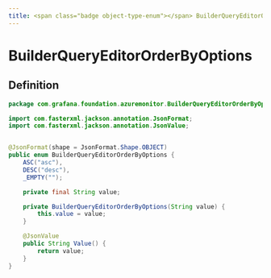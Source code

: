 ```yaml
---
title: <span class="badge object-type-enum"></span> BuilderQueryEditorOrderByOptions
---
```

# <span class="badge object-type-enum"></span> BuilderQueryEditorOrderByOptions

## Definition

```java
package com.grafana.foundation.azuremonitor.BuilderQueryEditorOrderByOptions;

import com.fasterxml.jackson.annotation.JsonFormat;
import com.fasterxml.jackson.annotation.JsonValue;


@JsonFormat(shape = JsonFormat.Shape.OBJECT)
public enum BuilderQueryEditorOrderByOptions {
    ASC("asc"),
    DESC("desc"),
    _EMPTY("");

    private final String value;

    private BuilderQueryEditorOrderByOptions(String value) {
        this.value = value;
    }

    @JsonValue
    public String Value() {
        return value;
    }
}

```
